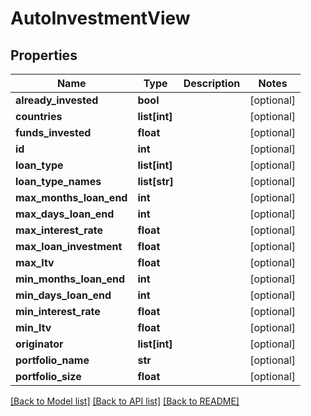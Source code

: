 # AutoInvestmentView

## Properties
Name | Type | Description | Notes
------------ | ------------- | ------------- | -------------
**already_invested** | **bool** |  | [optional] 
**countries** | **list[int]** |  | [optional] 
**funds_invested** | **float** |  | [optional] 
**id** | **int** |  | [optional] 
**loan_type** | **list[int]** |  | [optional] 
**loan_type_names** | **list[str]** |  | [optional] 
**max_months_loan_end** | **int** |  | [optional] 
**max_days_loan_end** | **int** |  | [optional] 
**max_interest_rate** | **float** |  | [optional] 
**max_loan_investment** | **float** |  | [optional] 
**max_ltv** | **float** |  | [optional] 
**min_months_loan_end** | **int** |  | [optional] 
**min_days_loan_end** | **int** |  | [optional] 
**min_interest_rate** | **float** |  | [optional] 
**min_ltv** | **float** |  | [optional] 
**originator** | **list[int]** |  | [optional] 
**portfolio_name** | **str** |  | [optional] 
**portfolio_size** | **float** |  | [optional] 

[[Back to Model list]](../README.md#documentation-for-models) [[Back to API list]](../README.md#documentation-for-api-endpoints) [[Back to README]](../README.md)



